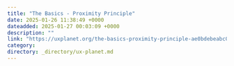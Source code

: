 ```yaml
---
title: "The Basics - Proximity Principle"
date: 2025-01-26 11:38:49 +0000
dateadded: 2025-01-27 00:03:09 +0000
description: ""
link: "https://uxplanet.org/the-basics-proximity-principle-ae0bdebeabc0?source=rss----819cc2aaeee0---4"
category:
directory: _directory/ux-planet.md
---
```

